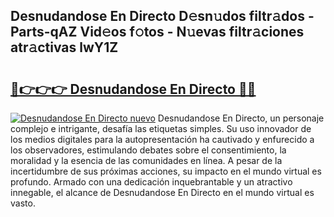 ## Desnudandose En Directo D𝚎sn𝚞dos filtr𝚊dos - Parts-qAZ Vid𝚎os f𝚘tos - N𝚞evas filtr𝚊ciones atr𝚊ctivas lwY1Z

# <h2><a href="http://mb9qij.tromn.icu/?c=Desnudandose+En+Directo">🔗👉👉👉 Desnudandose En Directo 🔗🔗</a></h2>

[![Desnudandose En Directo nuevo](https://i.imgur.com/pEAQMta.gif)](http://mb9qij.tromn.icu/?c=Desnudandose+En+Directo)
Desnudandose En Directo, un personaje complejo e intrigante, desafía las etiquetas simples. Su uso innovador de los medios digitales para la autopresentación ha cautivado y enfurecido a los observadores, estimulando debates sobre el consentimiento, la moralidad y la esencia de las comunidades en línea. A pesar de la incertidumbre de sus próximas acciones, su impacto en el mundo virtual es profundo. Armado con una dedicación inquebrantable y un atractivo innegable, el alcance de Desnudandose En Directo en el mundo virtual es vasto.
